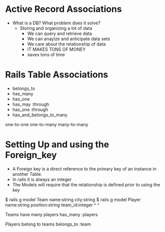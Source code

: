 # Active Record Associations 

- What is a DB? What problem does it solve?
  - Storing and organizing a lot of data
    - We can query and retrieve data
    - We can anaylze and anticipate data sets
    - We care about the relationship of data
    - IT MAKES TONS OF MONEY
    - saves tons of time

# Rails Table Associations 

- belongs_to
- has_many
- has_one
- has_may :through
- has_one :through 
- has_and_belongs_to_many

one-to-one
one-to-many
many-to-many

# Setting Up and using the Foreign_key 

- A Foreign key is a direct reference to the primary key of an instance in another Table.
- In rails it is always an integer
- The Models will require that the relationship is defined prior to using the key

$ rails g model Team name:string city:string
$ rails g model Player name:string position:string team_id:integer
                                                      ^      ^

Teams have many players
  has_many :players

Players belong to teams
  belongs_to :team
